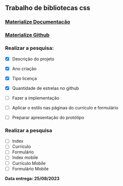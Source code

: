## Trabalho de bibliotecas css

### [Materialize Documentação](https://materializecss.com/)  
### [Materialize Github](https://github.com/Dogfalo/materialize)  

### Realizar a pesquisa:  
- [X]  Descrição do projeto  
- [X]  Ano criação  
- [X]  Tipo licença  
- [X]  Quantidade de estrelas no github  

- [ ] Fazer a implementação
- [ ] Aplicar o estilo nas páginas do currículo e formulário
- [ ] Preparar apresentação do protótipo

### Realizar a pesquisa  
- [ ]  Index
- [ ]  Currículo
- [ ]  Formulário
- [ ]  Index mobile
- [ ]  Currículo Mobile
- [ ]  Formulário Mobile

**Data entrega: 25/08/2023**


